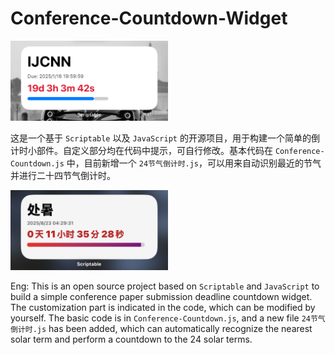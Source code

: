 # Conference-Countdown-Widget

<img src="img.jpeg" width="50%">

这是一个基于 `Scriptable` 以及 `JavaScript` 的开源项目，用于构建一个简单的倒计时小部件。自定义部分均在代码中提示，可自行修改。基本代码在 `Conference-Countdown.js` 中，目前新增一个 `24节气倒计时.js`，可以用来自动识别最近的节气并进行二十四节气倒计时。

<img src="24.jpg" width="50%">

Eng: This is an open source project based on `Scriptable` and `JavaScript` to build a simple conference paper submission deadline countdown widget. The customization part is indicated in the code, which can be modified by yourself. The basic code is in `Conference-Countdown.js`, and a new file `24节气倒计时.js` has been added, which can automatically recognize the nearest solar term and perform a countdown to the 24 solar terms.
